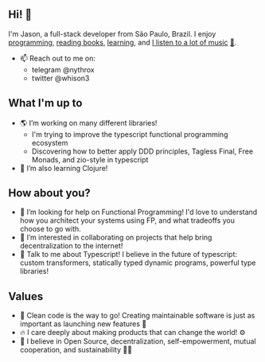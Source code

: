 ## Hi! 👋
I'm Jason, a full-stack developer from São Paulo, Brazil. I enjoy <a href="https://github.com/nythrox">programming</a>, <a href="https://drive.google.com/drive/folders/1MNQ6v_8-qVsyyYW5eCZ0OwwUiG4TykOO?usp=sharing">reading books</a>, <a href="https://github.com/nythrox/obsidian-json-vault">learning</a>, and <a href="https://open.spotify.com/user/2d031aiwe8e8x2ssbmgdycd2u">I listen to a lot of music</a> <a href="https://www.youtube.com/playlist?list=PLeyEdjzKZbs2REeoTWvgTo9gDmI1lM2gU">🎵</a>.
- 📫 Reach out to me on:
   - telegram @nythrox
   - twitter @whison3

## What I'm up to
- 🌎 I’m working on many different libraries! 
   - I'm trying to improve the typescript functional programming ecosystem 
   - Discovering how to better apply DDD principles, Tagless Final, Free Monads, and zio-style in typescript
- 🌱 I’m also learning Clojure!

## How about you?
- 🤔 I’m looking for help on Functional Programming! I'd love to understand how you architect your systems using FP, and what tradeoffs you choose to go with.
- 👯 I’m interested in collaborating on projects that help bring decentralization to the internet!
- 💬 Talk to me about Typescript! I believe in the future of typescript: custom transformers, statically typed dynamic programs, powerful type libraries!

## Values
- 🌊 Clean code is the way to go! Creating maintainable software is just as important as launching new features 🚢
- ️‍🔥 I care deeply about making products that can change the world! ⚙️️‍
- 🏴 I believe in Open Source, decentralization, self-empowerment, mutual cooperation, and sustainability 🏳️‍🌈
